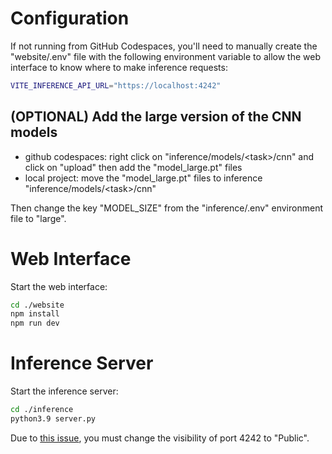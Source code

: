 # Configuration

If not running from GitHub Codespaces, you'll need to manually create the "website/.env" file with the following environment variable to allow the web interface to know where to make inference requests:
```bash
VITE_INFERENCE_API_URL="https://localhost:4242"
```

## (OPTIONAL) Add the large version of the CNN models
- github codespaces: right click on "inference/models/\<task\>/cnn" and click on "upload" then add the "model_large.pt" files
- local project: move the "model_large.pt" files to inference "inference/models/\<task\>/cnn"

Then change the key "MODEL_SIZE" from the "inference/.env" environment file to "large".

# Web Interface

Start the web interface:
```bash
cd ./website
npm install
npm run dev
```

# Inference Server

Start the inference server:
```bash
cd ./inference
python3.9 server.py
```

Due to [this issue](https://github.com/orgs/community/discussions/15351), you must change the visibility of port 4242 to "Public".

